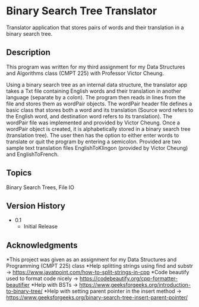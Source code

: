 # Binary Search Tree Translator

Translator application that stores pairs of words and their translation in a binary search tree.  

## Description

This program was written for my third assignment for my Data Structures and Algorithms class (CMPT 225) with Professor Victor Cheung. 

Using a binary search tree as an internal data structure, the translator app takes a Txt file containing English words and their translation in another language (separate by a colon). 
The program then reads in lines from the file and stores them as wordPair objects. The wordPair header file defines a basic class that stores both a word and its translation (Source word refers to the English word,
and destination word refers to its translation). The wordPair file was implemented and provided by Victor Cheung. Once a wordPair object is created, it is alphabetically stored in a binary search tree (translation
tree). The user then has the option to either enter words to translate or quit the program by entering a semicolon. Provided are two sample text translation files EnglishToKlingon (provided by Victor Cheung) and 
EnglishToFrench.

## Topics 
Binary Search Trees, File IO

## Version History
* 0.1
    * Initial Release

## Acknowledgments

*This project was given as an assignment for my Data Structures and Programming (CMPT 225) class 
*Help splitting strings using find and substr  -> https://www.javatpoint.com/how-to-split-strings-in-cpp
*Code beautify used to format code nicely  -> https://codebeautify.org/cpp-formatter-beautifier
*Help with BSTs -> https://www.geeksforgeeks.org/introduction-to-binary-tree/
*Help with setting parent pointer in the insert method -> https://www.geeksforgeeks.org/binary-search-tree-insert-parent-pointer/
